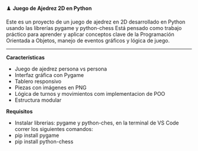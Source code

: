 ♟️ **Juego de Ajedrez 2D en Python**

Este es un proyecto de un juego de ajedrez en 2D desarrollado en Python usando las librerías pygame y python-chess Está pensado como trabajo práctico para aprender y aplicar conceptos clave de la Programación Orientada a Objetos, manejo de eventos gráficos y lógica de juego.
- - - - - - - - - - - - - - - - - - - - -
 **Características**

- Juego de ajedrez persona vs persona
- Interfaz gráfica con Pygame
- Tablero responsivo
- Piezas con imágenes en PNG 
- Lógica de turnos y movimientos com implementacion de POO
- Estructura modular
  

 **Requisitos**
 
- Instalar librerias: pygame y python-ches, en la terminal de VS Code correr los siguientes comandos:
- pip install pygame
- pip install python-chess

